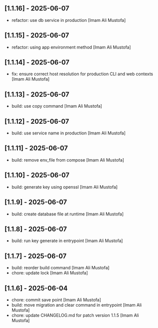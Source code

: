## [1.1.16] - 2025-06-07

- refactor: use db service in production [Imam Ali Mustofa]

## [1.1.15] - 2025-06-07

- refactor: using app environment method [Imam Ali Mustofa]

## [1.1.14] - 2025-06-07

- fix: ensure correct host resolution for production CLI and web contexts [Imam Ali Mustofa]

## [1.1.13] - 2025-06-07

- build: use copy command [Imam Ali Mustofa]

## [1.1.12] - 2025-06-07

- build: use service name in production [Imam Ali Mustofa]

## [1.1.11] - 2025-06-07

- build: remove env_file from compose [Imam Ali Mustofa]

## [1.1.10] - 2025-06-07

- build: generate key using openssl [Imam Ali Mustofa]

## [1.1.9] - 2025-06-07

- build: create database file at runtime [Imam Ali Mustofa]

## [1.1.8] - 2025-06-07

- build: run key generate in entrypoint [Imam Ali Mustofa]

## [1.1.7] - 2025-06-07

- build: reorder build command [Imam Ali Mustofa]
- chore: update lock [Imam Ali Mustofa]

## [1.1.6] - 2025-06-04

- chore: commit save point [Imam Ali Mustofa]
- build: move migration and clear command in entrypoint [Imam Ali Mustofa]
- chore: update CHANGELOG.md for patch version 1.1.5 [Imam Ali Mustofa]
